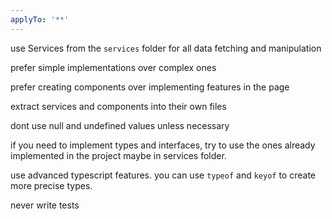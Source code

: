 ```yaml
---
applyTo: '**'
---
```


use Services from the `services` folder for all data fetching and manipulation

prefer simple implementations over complex ones

prefer creating components over implementing features in the page

extract services and components into their own files

dont use null and undefined values unless necessary

if you need to implement types and interfaces, try to use the ones already implemented in the project maybe in services folder.

use advanced typescript features. you can use `typeof` and `keyof` to create more precise types.

never write tests